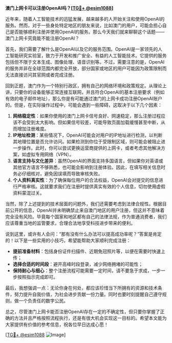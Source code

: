 **澳门上网卡可以注册OpenAI吗？[[TG💪+ @esim1088](https://t.me/s/esim1088)]**

近年来，随着人工智能技术的迅猛发展，越来越多的人开始关注和使用OpenAI的服务。然而，对于一些身处特定地区的朋友来说，比如澳门的用户，可能会担心自己是否能够顺利注册并使用OpenAI的服务。那么今天我们就来聊聊这个话题——澳门上网卡究竟能不能注册OpenAI？

首先，我们需要了解什么是OpenAI以及它的服务范围。OpenAI是一家领先的人工智能研究实验室，致力于开发和推广安全、有益的人工智能技术。它提供的服务包括但不限于文本生成、图像处理、语音识别等。不过，需要注意的是，OpenAI的服务并非在全球范围内都完全开放，部分国家或地区的用户可能因为政策限制而无法直接访问其官网或者完成注册。

回到正题，澳门作为一个特别行政区，拥有自己的网络环境和政策规定。从理论上讲，只要你的设备能够正常连接互联网，并且符合OpenAI的基本注册要求（例如有效的电子邮件地址），那么你是有可能通过澳门的上网卡成功注册OpenAI账户的。但是，在实际操作过程中，可能会遇到一些障碍，这取决于以下几个因素：

1. **网络稳定性**：如果你使用的澳门上网卡信号良好、网速稳定，那么注册过程应该不会受到太大影响。但如果信号较差，可能导致页面加载缓慢甚至中断，从而增加注册难度。
2. **IP地址检测**：某些情况下，OpenAI可能会对用户的IP地址进行检测，以判断其地理位置是否允许访问。如果检测到你位于受限制区域，则可能会被阻止进一步操作。此时，你可以尝试更换运营商提供的上网卡，或者考虑其他解决方案，如虚拟专用网络（VPN）。
3. **语言支持与文化差异**：虽然OpenAI的界面支持多国语言，但如果你对英语或其他官方语言不够熟悉，也可能会影响到注册体验。因此，在填写相关信息时务必仔细核对，避免因误填而导致审核失败。
4. **个人资料真实性**：为了确保每位用户的合法权益，OpenAI会对提交的信息进行严格审核。这就要求我们在注册时提供真实有效的个人信息，切勿使用虚假资料蒙混过关。

当然，除了上述提到的技术层面的问题外，我们还需要考虑到法律合规性。根据目前公开的信息，OpenAI并未明确禁止来自澳门地区的用户注册，但这并不意味着完全没有风险。毕竟每个国家和地区都有自己的法律法规，作为普通消费者，我们应该尊重当地的监管要求，合理合法地享受科技进步带来的便利。

说到这里，或许有人会问：“那有没有什么办法可以提高成功率呢？”答案是肯定的！以下是一些实用的小技巧，希望能帮助大家顺利完成注册：

- **提前准备材料**：包括身份证件扫描件、近期免冠照片等，以便在需要时快速上传；
- **选择合适的时间段**：避开高峰时段登录，减少网络拥堵的可能性；
- **保持耐心与细心**：整个注册流程可能需要一定时间，请不要急于求成，一步一步按照指示完成即可。

最后，我想强调一点：无论你身在何处，都应该珍惜当下所拥有的资源和技术条件，努力提升自我价值，为社会进步贡献一份力量。同时也要时刻提醒自己遵守规则，做一个负责任的数字公民。

总之，尽管澳门上网卡能否注册OpenAI存在一定的不确定性，但只要你掌握了正确的方法并且严格按照流程执行，还是有很大机会实现这一目标的。希望本文能为大家提供有价值的参考信息，祝各位早日达成心愿！

[[TG💪+ @esim1088](https://t.me/s/esim1088) ![Image](https://i.postimg.cc/4NQfJmqS/Snipaste-2025-05-13-00-14-12.png)]